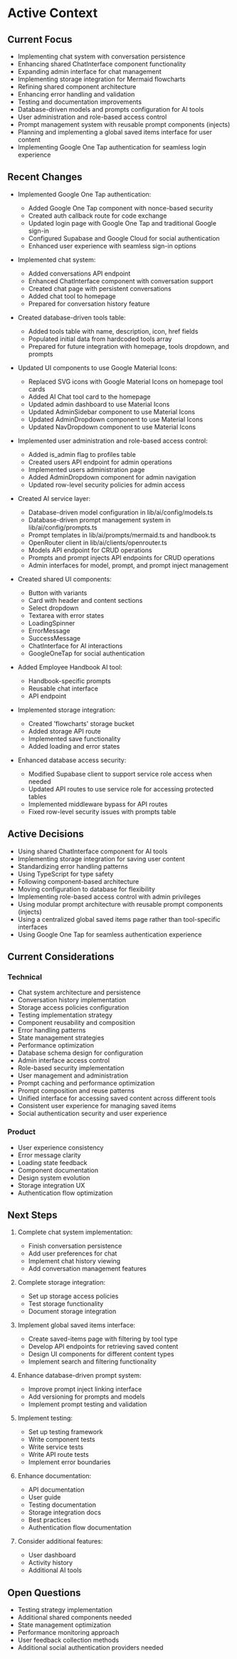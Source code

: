 # Active Context

## Current Focus

- Implementing chat system with conversation persistence
- Enhancing shared ChatInterface component functionality
- Expanding admin interface for chat management
- Implementing storage integration for Mermaid flowcharts
- Refining shared component architecture
- Enhancing error handling and validation
- Testing and documentation improvements
- Database-driven models and prompts configuration for AI tools
- User administration and role-based access control
- Prompt management system with reusable prompt components (injects)
- Planning and implementing a global saved items interface for user content
- Implementing Google One Tap authentication for seamless login experience

## Recent Changes

- Implemented Google One Tap authentication:
  - Added Google One Tap component with nonce-based security
  - Created auth callback route for code exchange
  - Updated login page with Google One Tap and traditional Google sign-in
  - Configured Supabase and Google Cloud for social authentication
  - Enhanced user experience with seamless sign-in options

- Implemented chat system:
  - Added conversations API endpoint
  - Enhanced ChatInterface component with conversation support
  - Created chat page with persistent conversations
  - Added chat tool to homepage
  - Prepared for conversation history feature

- Created database-driven tools table:
  - Added tools table with name, description, icon, href fields
  - Populated initial data from hardcoded tools array
  - Prepared for future integration with homepage, tools dropdown, and prompts
- Updated UI components to use Google Material Icons:
  - Replaced SVG icons with Google Material Icons on homepage tool cards
  - Added AI Chat tool card to the homepage
  - Updated admin dashboard to use Material Icons
  - Updated AdminSidebar component to use Material Icons
  - Updated AdminDropdown component to use Material Icons
  - Updated NavDropdown component to use Material Icons
- Implemented user administration and role-based access control:
  - Added is_admin flag to profiles table
  - Created users API endpoint for admin operations
  - Implemented users administration page
  - Added AdminDropdown component for admin navigation
  - Updated row-level security policies for admin access
- Created AI service layer:
  - Database-driven model configuration in lib/ai/config/models.ts
  - Database-driven prompt management system in lib/ai/config/prompts.ts
  - Prompt templates in lib/ai/prompts/mermaid.ts and handbook.ts
  - OpenRouter client in lib/ai/clients/openrouter.ts
  - Models API endpoint for CRUD operations
  - Prompts and prompt injects API endpoints for CRUD operations
  - Admin interfaces for model, prompt, and prompt inject management
- Created shared UI components:
  - Button with variants
  - Card with header and content sections
  - Select dropdown
  - Textarea with error states
  - LoadingSpinner
  - ErrorMessage
  - SuccessMessage
  - ChatInterface for AI interactions
  - GoogleOneTap for social authentication
- Added Employee Handbook AI tool:
  - Handbook-specific prompts
  - Reusable chat interface
  - API endpoint
- Implemented storage integration:
  - Created 'flowcharts' storage bucket
  - Added storage API route
  - Implemented save functionality
  - Added loading and error states
- Enhanced database access security:
  - Modified Supabase client to support service role access when needed
  - Updated API routes to use service role for accessing protected tables
  - Implemented middleware bypass for API routes
  - Fixed row-level security issues with prompts table

## Active Decisions

- Using shared ChatInterface component for AI tools
- Implementing storage integration for saving user content
- Standardizing error handling patterns
- Using TypeScript for type safety
- Following component-based architecture
- Moving configuration to database for flexibility
- Implementing role-based access control with admin privileges
- Using modular prompt architecture with reusable prompt components (injects)
- Using a centralized global saved items page rather than tool-specific interfaces
- Using Google One Tap for seamless authentication experience

## Current Considerations

### Technical

- Chat system architecture and persistence
- Conversation history implementation
- Storage access policies configuration
- Testing implementation strategy
- Component reusability and composition
- Error handling patterns
- State management strategies
- Performance optimization
- Database schema design for configuration
- Admin interface access control
- Role-based security implementation
- User management and administration
- Prompt caching and performance optimization
- Prompt composition and reuse patterns
- Unified interface for accessing saved content across different tools
- Consistent user experience for managing saved items
- Social authentication security and user experience

### Product

- User experience consistency
- Error message clarity
- Loading state feedback
- Component documentation
- Design system evolution
- Storage integration UX
- Authentication flow optimization

## Next Steps

1. Complete chat system implementation:
   - Finish conversation persistence
   - Add user preferences for chat
   - Implement chat history viewing
   - Add conversation management features

2. Complete storage integration:
   - Set up storage access policies
   - Test storage functionality
   - Document storage integration

3. Implement global saved items interface:
   - Create saved-items page with filtering by tool type
   - Develop API endpoints for retrieving saved content
   - Design UI components for different content types
   - Implement search and filtering functionality

4. Enhance database-driven prompt system:
   - Improve prompt inject linking interface
   - Add versioning for prompts and models
   - Implement prompt testing and validation

5. Implement testing:
   - Set up testing framework
   - Write component tests
   - Write service tests
   - Write API route tests
   - Implement error boundaries

6. Enhance documentation:
   - API documentation
   - User guide
   - Testing documentation
   - Storage integration docs
   - Best practices
   - Authentication flow documentation

7. Consider additional features:
   - User dashboard
   - Activity history
   - Additional AI tools

## Open Questions

- Testing strategy implementation
- Additional shared components needed
- State management optimization
- Performance monitoring approach
- User feedback collection methods
- Additional social authentication providers needed
